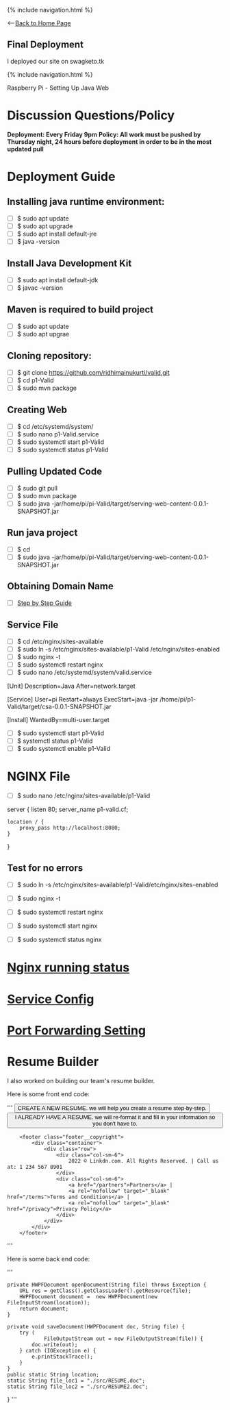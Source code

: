 {% include navigation.html %}

<--[Back to Home Page](/personaltech/)

## Final Deployment 

I deployed our site on swagketo.tk

{% include navigation.html %}

Raspberry Pi - Setting Up Java Web

# Discussion Questions/Policy
**Deployment: Every Friday 9pm**
**Policy: All work must be pushed by Thursday night, 24 hours  before deployment in order to be in the most updated pull**

# Deployment Guide
 ## Installing java runtime environment:
- [ ] $ sudo apt update 
- [ ] $ sudo apt upgrade
- [ ] $ sudo apt install default-jre 
- [ ] $ java -version 

 ## Install Java Development Kit
- [ ] $ sudo apt install default-jdk
- [ ] $ javac -version

 ## Maven is required to build project 
- [ ] $ sudo apt update 
- [ ] $ sudo apt upgrae

## Cloning repository:
- [ ] $ git clone https://github.com/ridhimainukurti/valid.git
- [ ] $ cd p1-Valid
- [ ] $ sudo mvn package

## Creating Web
- [ ] $ cd /etc/systemd/system/
- [ ] $ sudo nano p1-Valid.service
- [ ] $ sudo systemctl start p1-Valid
- [ ] $ sudo systemctl status p1-Valid

## Pulling Updated Code
- [ ] $ sudo git pull
- [ ] $ sudo mvn package 
- [ ] $ sudo java -jar/home/pi/pi-Valid/target/serving-web-content-0.0.1-SNAPSHOT.jar

## Run java project
- [ ] $ cd
- [ ] $ sudo java -jar/home/pi/pi-Valid/target/serving-web-content-0.0.1-SNAPSHOT.jar

## Obtaining Domain Name
- [ ]  [Step by Step Guide](https://docs.google.com/document/d/1nODveWp0jBzj4ZpFLgWCWTOXzLAHAPUhAQYmZJ4LhyU/edit)  

## Service File
- [ ] $ cd /etc/nginx/sites-available
- [ ] $ sudo ln -s /etc/nginx/sites-available/p1-Valid /etc/nginx/sites-enabled
- [ ] $ sudo nginx -t
- [ ] $ sudo systemctl restart nginx
- [ ] $ sudo nano /etc/systemd/system/valid.service

[Unit]
Description=Java
After=network.target

[Service]
User=pi
Restart=always
ExecStart=java -jar /home/pi/p1-Valid/target/csa-0.0.1-SNAPSHOT.jar

[Install]
WantedBy=multi-user.target 


- [ ] $ sudo systemctl start p1-Valid
- [ ] $ systemctl status p1-Valid
- [ ] $ sudo systemctl enable p1-Valid

# NGINX File
- [ ] $ sudo nano /etc/nginx/sites-available/p1-Valid

server {
    listen 80;
    server_name p1-valid.cf;

    location / {
        proxy_pass http://localhost:8080;
    }
}

## Test for no errors
- [ ] $ sudo ln -s /etc/nginx/sites-available/p1-Valid/etc/nginx/sites-enabled
- [ ] $ sudo nginx -t
- [ ] $ sudo systemctl restart nginx
- [ ] $ sudo systemctl start nginx
- [ ] $ sudo systemctl status nginx


# [Nginx running status](https://docs.google.com/document/d/1nXd7m8fAy-4cD54NTOrquUtCxx-63Auxtq0l2gP_tLg/edit)

# [Service Config](https://docs.google.com/document/d/1RbWeXaezjsGUvCkCHol9NRSxe7pB7SQd0DIPOGiKyfY/edit)

# [Port Forwarding Setting](https://docs.google.com/document/d/1ByeMHxUk8mbCJmzY6ohIreDKWV-0IOJGAaJpU1WV_oI/edit?usp=sharing)


# Resume Builder

I also worked on building our team's resume builder. 

Here is some front end code:

'''
<button type="button" class="btn btn-outline-dark">CREATE A NEW RESUME. we will help you create a resume step-by-step.</button>
        <button type="button" class="btn btn-outline-dark">I ALREADY HAVE A RESUME. we will re-format it and fill in your information so you don't have to. </button>

        <footer class="footer__copyright">
            <div class="container">
                <div class="row">
                    <div class="col-sm-6">
                        2022 © Linkdn.com. All Rights Reserved. | Call us at: 1 234 567 8901
                    </div>
                    <div class="col-sm-6">
                        <a href="/partners">Partners</a> |
                        <a rel="nofollow" target="_blank" href="/terms">Terms and Conditions</a> |
                        <a rel="nofollow" target="_blank" href="/privacy">Privacy Policy</a>
                    </div>
                </div>
            </div>
        </footer>
        
'''


Here is some back end code: 

'''

    private HWPFDocument openDocument(String file) throws Exception {
        URL res = getClass().getClassLoader().getResource(file);
        HWPFDocument document =  new HWPFDocument(new FileInputStream(location));                             
        return document;
    }

    private void saveDocument(HWPFDocument doc, String file) {
        try (
                FileOutputStream out = new FileOutputStream(file)) {
            doc.write(out);          
        } catch (IOException e) {
            e.printStackTrace();
        }
    }
    public static String location;    
    static String file_loc1 = "./src/RESUME.doc";
    static String file_loc2 = "./src/RESUME2.doc";
}
'''

